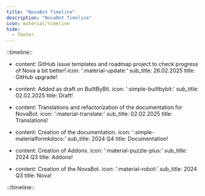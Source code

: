 ```yaml
---
title: "NovaBot Timeline"
description: "NovaBot Timeline"
icon: material/timeline
hide:
  - footer
---
```


::timeline::

- content: GitHub issue templates and roadmap project to check progress of Nova a bit better!
  icon: ':material-update:'
  sub_title: 26.02.2025
  title: GitHub upgrade!

- content: Added as draft on BuiltByBit.
  icon: ':simple-builtbybit:'
  sub_title: 02.02.2025
  title: Draft!

- content: Translations and refactorization of the documentation for NovaBot.
  icon: ':material-translate:'
  sub_title: 02.02.2025
  title: Translations!

- content: Creation of the documentation.
  icon: ':simple-materialformkdocs:'
  sub_title: 2024 Q4
  title: Documentation!

- content: Creation of Addons.
  icon: ':material-puzzle-plus:'
  sub_title: 2024 Q3
  title: Addons!

- content: Creation of the NovaBot.
  icon: ':material-robot:'
  sub_title: 2024 Q3
  title: Nova!

::/timeline::
